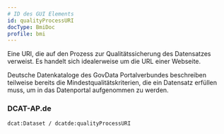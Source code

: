 ```yaml
---
# ID des GUI Elements
id: qualityProcessURI
docType: BmiDoc
profile: bmi
---
```


Eine URI, die auf den Prozess zur Qualitätssicherung des Datensatzes verweist. Es handelt sich idealerweise um die URL einer Webseite.

Deutsche Datenkataloge des GovData Portalverbundes beschreiben teilweise bereits die Mindestqualitätskriterien, die ein Datensatz erfüllen muss, um in das Datenportal aufgenommen zu werden.

### DCAT-AP.de
`dcat:Dataset / dcatde:qualityProcessURI`
